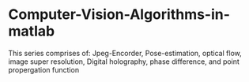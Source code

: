 # Computer-Vision-Algorithms-in-matlab
This series comprises of: Jpeg-Encorder, Pose-estimation, optical flow, image super resolution, Digital holography, phase difference, and point propergation function
